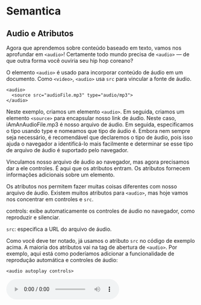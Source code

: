 # Semantica

## Audio e Atributos

Agora que aprendemos sobre conteúdo baseado em texto, vamos nos aprofundar em `<audio>`! Certamente todo mundo precisa de `<audio>` — de que outra forma você ouviria seu hip hop coreano?

O elemento `<audio>` é usado para incorporar conteúdo de áudio em um documento. Como `<video>`, `<audio>` usa `src` para vincular a fonte de áudio.

```
<audio>
  <source src="audioFile.mp3" type="audio/mp3">
</audio>
```

Neste exemplo, criamos um elemento `<audio>`. Em seguida, criamos um elemento `<source>` para encapsular nosso link de áudio. Neste caso, iAmAnAudioFile.mp3 é nosso arquivo de áudio. Em seguida, especificamos o tipo usando type e nomeamos que tipo de áudio é. Embora nem sempre seja necessário, é recomendável que declaremos o tipo de áudio, pois isso ajuda o navegador a identificá-lo mais facilmente e determinar se esse tipo de arquivo de áudio é suportado pelo navegador.

Vinculamos nosso arquivo de áudio ao navegador, mas agora precisamos dar a ele controles. É aqui que os atributos entram. Os atributos fornecem informações adicionais sobre um elemento.

Os atributos nos permitem fazer muitas coisas diferentes com nosso arquivo de áudio. Existem muitos atributos para `<audio>`, mas hoje vamos nos concentrar em controles e `src`.

controls: exibe automaticamente os controles de áudio no navegador, como reproduzir e silenciar.

`src`: especifica a URL do arquivo de áudio.

Como você deve ter notado, já usamos o atributo `src` no código de exemplo acima. A maioria dos atributos vai na tag de abertura de `<audio>`. Por exemplo, aqui está como poderíamos adicionar a funcionalidade de reprodução automática e controles de áudio:

```
<audio autoplay controls>
```

<audio autoplay controls>

Você pode encontrar outros atributos aqui:
<a href="https://developer.mozilla.org/en-US/docs/Web/HTML/Element/audio#attributes" target="_blank">Atributos úteis</a>
